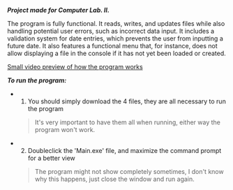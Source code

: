 _**Project made for Computer Lab. II.**_

The program is fully functional. It reads, writes, and updates files while also handling potential user errors, such as incorrect data input.
It includes a validation system for date entries, which prevents the user from inputting a future date. It also features a functional menu that, for instance, does not allow displaying a file in the console if it has not yet been loaded or created.

[Small video preview of how the program works](small_preview.webm)

_**To run the program:**_

- 1) You should simply download the 4 files, they are all necessary to run the program
    > It's very important to have them all when running, either way the program won't work.

- 2) Doubleclick the 'Main.exe' file, and maximize the command prompt for a better view
    > The program might not show completely sometimes, I don't know why this happens, just close the window and run again.

